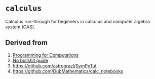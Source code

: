 # **`calculus`**

Calculus run-through for beginners in calculus and computer algebra system (CAS).

## Derived from

1. [Programming ](https://link.springer.com/book/10.1007/978-3-319-32428-9)[for Computations](https://github.com/hplgit/prog4comp)
1. [No bullshit guide](http://minireference.com/)
1. https://github.com/astrograzl/SymPyTut 
1. https://github.com/DubMathematics/calc_notebooks 